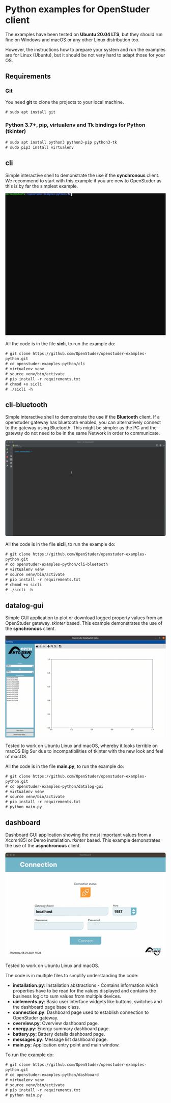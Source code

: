# Python examples for OpenStuder client

The examples have been tested on **Ubuntu 20.04 LTS**, but they should run fine on Windows and macOS or any other Linux distribution too.

However, the instructions how to prepare your system and run the examples are for Linux (Ubuntu), but it should be not very hard to adapt those for your OS.

## Requirements

### Git

You need **git** to clone the projects to your local machine.

	# sudo apt install git

### Python 3.7+, pip, virtualenv and Tk bindings for Python (tkinter)

	# sudo apt install python3 python3-pip python3-tk
	# sudo pip3 install virtualenv

## cli

Simple interactive shell to demonstrate the use if the **synchronous** client. We recommend to start with this example if you are new to OpenStuder as this is by far the simplest example.

![](common/cli.svg)

All the code is in the file **sicli**, to run the example do:

	# git clone https://github.com/OpenStuder/openstuder-examples-python.git
	# cd openstuder-examples-python/cli
	# virtualenv venv
	# source venv/bin/activate
	# pip install -r requirements.txt
	# chmod +x sicli
	# ./sicli -h
	
## cli-bluetooth

Simple interactive shell to demonstrate the use if the **Bluetooth** client. If a openstuder gateway has bluetooth enabled, you can alternatively connect to the gateway
using Bluetooth. This might be simpler as the PC and the gateway do not need to be in the same Network in order to communicate.

![](common/cli-bluetooth.gif)

All the code is in the file **sicli**, to run the example do:

	# git clone https://github.com/OpenStuder/openstuder-examples-python.git
	# cd openstuder-examples-python/cli-bluetooth
	# virtualenv venv
	# source venv/bin/activate
	# pip install -r requirements.txt
	# chmod +x sicli
	# ./sicli -h


## datalog-gui  

Simple GUI application to plot or download logged property values from an OpenStuder gateway. *tkinter* based. This example demonstrates the use of the **synchronous** client.

![](common/datalog-gui.gif)

Tested to work on Ubuntu Linux and macOS, whereby it looks terrible on macOS Big Sur due to incompatibilities of tkinter with the new look and feel of macOS.

All the code is in the file **main.py**, to run the example do:

	# git clone https://github.com/OpenStuder/openstuder-examples-python.git
	# cd openstuder-examples-python/datalog-gui
	# virtualenv venv
	# source venv/bin/activate
	# pip install -r requirements.txt
	# python main.py

## dashboard

Dashboard GUI application showing the most important values from a Xcom485i or Demo installation. *tkinter* based. This example demonstrates the use of the **asynchronous** client.

![](common/dashboard.gif)

Tested to work on Ubuntu Linux and macOS.

The code is in multiple files to simplify understanding the code:

- **installation.py**: Installation abstractions - Contains information which properties have to be read for the values displayed and contains the business logic to sum values from multiple devices.
- **uielements.py**: Basic user interface widgets like buttons, switches and the dashboard page base class.
- **connection.py**: Dashboard page used to establish connection to OpenStuder gateway.
- **overview.py**: Overview dashboard page.
- **energy.py**: Energy summary dashboard page.
- **battery.py**: Battery details dashboard page.
- **messages.py**: Message list dashboard page.
- **main.py**: Application entry point and main window.

To run the example do:

	# git clone https://github.com/OpenStuder/openstuder-examples-python.git
	# cd openstuder-examples-python/dashboard
	# virtualenv venv
	# source venv/bin/activate
	# pip install -r requirements.txt
	# python main.py

